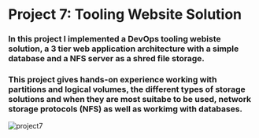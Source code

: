 # Project 7: Tooling Website Solution
### In this project I implemented a DevOps tooling webiste solution, a 3 tier web application architecture with a simple database and a NFS server as a shred file storage.
### This project gives hands-on experience working with partitions and logical volumes, the different types of storage solutions and when they are most suitabe to be used, network storage protocols (NFS) as well as workimg with databases.

![project7](https://user-images.githubusercontent.com/101157174/218322821-779dda2c-20f7-4705-afb8-5189a869867a.jpg)
